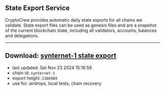 ## State Export Service
CryptoCrew provides automatic daily state exports for all chains we validate. State export files can be used as genesis files and are a snapshot of the current blockchain state, including all validators, accounts, balances and delegations.

---
**Download: [synternet-1 state export](https://dl-eu2.ccvalidators.com/SERVICE/synternet/synternet-1_export_2366989.json)**
---

- last updated: Sat Nov 23 2024 15:16:56
- chain id: `synternet-1`
- export height: `2366989`
- use for: airdrops, local tests, chain recovery
